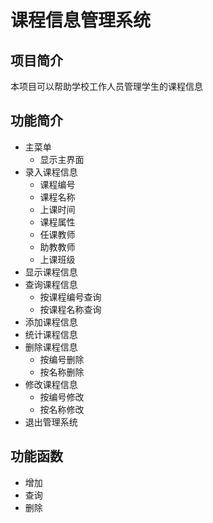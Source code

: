 # 课程信息管理系统
##  项目简介
本项目可以帮助学校工作人员管理学生的课程信息
##  功能简介
* 主菜单
    - 显示主界面
* 录入课程信息
    - 课程编号
    - 课程名称
    - 上课时间
    - 课程属性
    - 任课教师
    - 助教教师
    - 上课班级
* 显示课程信息  
* 查询课程信息  
    - 按课程编号查询
    - 按课程名称查询
* 添加课程信息
* 统计课程信息
* 删除课程信息
    - 按编号删除
    - 按名称删除
* 修改课程信息
    - 按编号修改
    - 按名称修改
* 退出管理系统
##  功能函数 
* 增加
* 查询
* 删除
